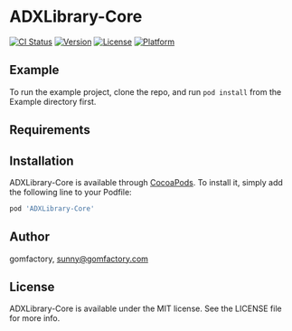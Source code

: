 # ADXLibrary-Core

[![CI Status](https://img.shields.io/travis/gomfactory/ADXLibrary-Core.svg?style=flat)](https://travis-ci.org/gomfactory/ADXLibrary-Core)
[![Version](https://img.shields.io/cocoapods/v/ADXLibrary-Core.svg?style=flat)](https://cocoapods.org/pods/ADXLibrary-Core)
[![License](https://img.shields.io/cocoapods/l/ADXLibrary-Core.svg?style=flat)](https://cocoapods.org/pods/ADXLibrary-Core)
[![Platform](https://img.shields.io/cocoapods/p/ADXLibrary-Core.svg?style=flat)](https://cocoapods.org/pods/ADXLibrary-Core)

## Example

To run the example project, clone the repo, and run `pod install` from the Example directory first.

## Requirements

## Installation

ADXLibrary-Core is available through [CocoaPods](https://cocoapods.org). To install
it, simply add the following line to your Podfile:

```ruby
pod 'ADXLibrary-Core'
```

## Author

gomfactory, sunny@gomfactory.com

## License

ADXLibrary-Core is available under the MIT license. See the LICENSE file for more info.
